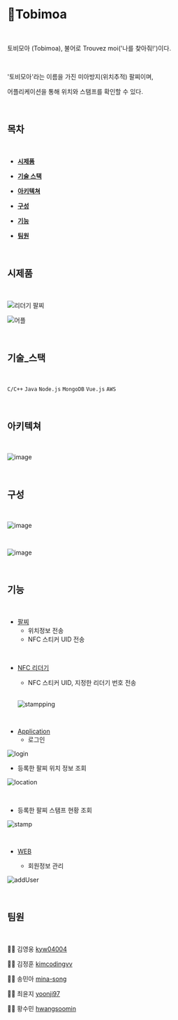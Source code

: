 # 📌Tobimoa
<br/>

토비모아 (Tobimoa), 불어로 Trouvez moi('나를 찾아줘!')이다.

<br/>

'토비모아'라는 이름을 가진 미아방지(위치추적) 팔찌이며,

어플리케이션을 통해 위치와 스탬프를 확인할 수 있다.

<br/>

## 목차

<br/>

+ **[시제품](#시제품)**

+ **[기술 스택](#기술_스택)**

+ **[아키텍쳐](#아키텍쳐)**

+ **[구성](#구성)**

+ **[기능](#기능)**

+ **[팀원](#팀원)**

<br/>

## 시제품

<br/>

![리더기 팔찌](https://user-images.githubusercontent.com/56823099/87031062-73270a80-c21d-11ea-8ca8-bd4a5a8c20c3.PNG)

![어플](https://user-images.githubusercontent.com/56823099/87031124-93ef6000-c21d-11ea-9ba1-0b8a566d1f84.PNG)

<br/>

## 기술_스택

<br/>

`C/C++`  `Java`  `Node.js`  `MongoDB`  `Vue.js`  `AWS`

<br/>

## 아키텍쳐

<br/>

![image](https://user-images.githubusercontent.com/56823099/87031516-33145780-c21e-11ea-8d53-9332336b5c3e.png)

<br/>

## 구성

<br/>

 ![image](https://user-images.githubusercontent.com/56823099/87032230-3cea8a80-c21f-11ea-9e91-28e762609d78.png)

 <br/>

 ![image](https://user-images.githubusercontent.com/56823099/87032349-702d1980-c21f-11ea-9819-b48bd6aeb364.png)

<br/>

## 기능

<br/>

* [팔찌](https://github.com/CSIE16/Tobimoa-Arduino)
  + 위치정보 전송
  + NFC 스티커 UID 전송

<br/>

* [NFC 리더기](https://github.com/CSIE16/Tobimoa-Arduino) 

  + NFC 스티커 UID, 지정한 리더기 번호 전송

  <br/>
  
  ![stampping](https://user-images.githubusercontent.com/57852139/87039381-0b2af100-c22a-11ea-898c-900df61938ea.gif)

<br/>

* [Application](https://github.com/CSIE16/Tobimoa-Mobile)
  + 로그인
  
![login](https://user-images.githubusercontent.com/57852139/87038338-8a1f2a00-c228-11ea-97a8-a779e4653be9.gif)
<br/>

  + 등록한 팔찌 위치 정보 조회
  
![location](https://user-images.githubusercontent.com/57852139/87038110-3b719000-c228-11ea-9c5e-c884a5e653c8.gif)

<br/>

  + 등록한 팔찌 스탬프 현황 조회
  
![stamp](https://user-images.githubusercontent.com/57852139/87038663-0f0a4380-c229-11ea-933e-2f0c52021d48.gif)

<br/>

* [WEB](https://github.com/CSIE16/Tobimoa-Web)
  
  * 회원정보 관리
  
![addUser](https://user-images.githubusercontent.com/57852139/87040990-7e356700-c22c-11ea-9f00-d397a8e73b24.gif)

<br/>

## 팀원

<br/>

👨‍🎓 김영웅 [kyw04004](https://github.com/kyw04004/)

👨‍🎓 김정훈 [kimcodingvv](https://github.com/kimcodingvv/)

👩‍🎓 송민아 [mina-song](https://github.com/mina-song/)

👩‍🎓 최윤지 [yoonji97](https://github.com/yoonji97/)

👩‍🎓 황수민 [hwangsoomin](https://github.com/hwangsoomin/)

<br/>
